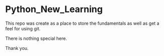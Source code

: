 # Python_New_Learning
This repo was create as a place to store the fundamentals as well as get a feel for using git.

There is nothing special here.

Thank you.
